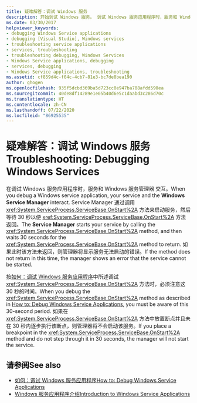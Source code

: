 ```yaml
---
title: 疑难解答：调试 Windows 服务
description: 开始调试 Windows 服务。 调试 Windows 服务应用程序时，服务和 Windows 服务管理器会交互。
ms.date: 03/30/2017
helpviewer_keywords:
- debugging Windows Service applications
- debugging [Visual Studio], Windows services
- troubleshooting service applications
- services, troubleshooting
- troubleshooting debugging, Windows Services
- Windows Service applications, debugging
- services, debugging
- Windows Service applications, troubleshooting
ms.assetid: cf859d4c-f04c-4cb7-81e3-bc7de8bea190
author: ghogen
ms.openlocfilehash: 935f5dcbd369ba5d723cc0e947ba708afdd590ea
ms.sourcegitcommit: 40de8df14289e1e05b40d6e5c1daabd3c286d70c
ms.translationtype: HT
ms.contentlocale: zh-CN
ms.lasthandoff: 07/22/2020
ms.locfileid: "86925535"
---
```

# <a name="troubleshooting-debugging-windows-services"></a><span data-ttu-id="7ccff-104">疑难解答：调试 Windows 服务</span><span class="sxs-lookup"><span data-stu-id="7ccff-104">Troubleshooting: Debugging Windows Services</span></span>
<span data-ttu-id="7ccff-105">在调试 Windows 服务应用程序时，服务和 Windows 服务管理器  交互。</span><span class="sxs-lookup"><span data-stu-id="7ccff-105">When you debug a Windows service application, your service and the **Windows Service Manager** interact.</span></span> <span data-ttu-id="7ccff-106">Service Manager 通过调用 <xref:System.ServiceProcess.ServiceBase.OnStart%2A> 方法来启动服务，然后等待 30 秒以便 <xref:System.ServiceProcess.ServiceBase.OnStart%2A> 方法返回。</span><span class="sxs-lookup"><span data-stu-id="7ccff-106">The **Service Manager** starts your service by calling the <xref:System.ServiceProcess.ServiceBase.OnStart%2A> method, and then waits 30 seconds for the <xref:System.ServiceProcess.ServiceBase.OnStart%2A> method to return.</span></span> <span data-ttu-id="7ccff-107">如果此时该方法未返回，则管理器将显示服务无法启动的错误。</span><span class="sxs-lookup"><span data-stu-id="7ccff-107">If the method does not return in this time, the manager shows an error that the service cannot be started.</span></span>  
  
 <span data-ttu-id="7ccff-108">按[如何：调试 Windows 服务应用程序](how-to-debug-windows-service-applications.md)中所述调试 <xref:System.ServiceProcess.ServiceBase.OnStart%2A> 方法时，必须注意这 30 秒的时间。</span><span class="sxs-lookup"><span data-stu-id="7ccff-108">When you debug the <xref:System.ServiceProcess.ServiceBase.OnStart%2A> method as described in [How to: Debug Windows Service Applications](how-to-debug-windows-service-applications.md), you must be aware of this 30-second period.</span></span> <span data-ttu-id="7ccff-109">如果在 <xref:System.ServiceProcess.ServiceBase.OnStart%2A> 方法中放置断点并且未在 30 秒内逐步执行该断点，则管理器将不会启动该服务。</span><span class="sxs-lookup"><span data-stu-id="7ccff-109">If you place a breakpoint in the <xref:System.ServiceProcess.ServiceBase.OnStart%2A> method and do not step through it in 30 seconds, the manager will not start the service.</span></span>  
  
## <a name="see-also"></a><span data-ttu-id="7ccff-110">请参阅</span><span class="sxs-lookup"><span data-stu-id="7ccff-110">See also</span></span>

- [<span data-ttu-id="7ccff-111">如何：调试 Windows 服务应用程序</span><span class="sxs-lookup"><span data-stu-id="7ccff-111">How to: Debug Windows Service Applications</span></span>](how-to-debug-windows-service-applications.md)
- [<span data-ttu-id="7ccff-112">Windows 服务应用程序介绍</span><span class="sxs-lookup"><span data-stu-id="7ccff-112">Introduction to Windows Service Applications</span></span>](introduction-to-windows-service-applications.md)
